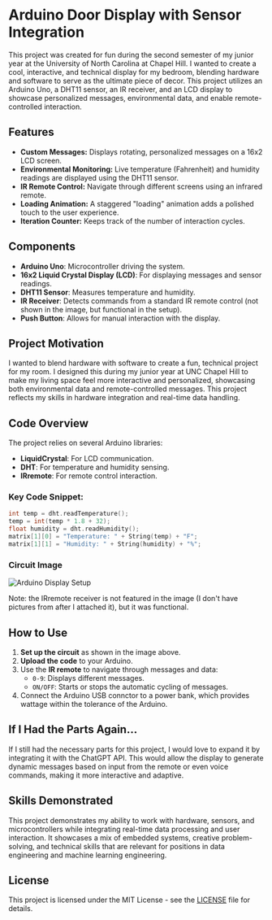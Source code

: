 
# Arduino Door Display with Sensor Integration

This project was created for fun during the second semester of my junior year at the University of North Carolina at Chapel Hill. I wanted to create a cool, interactive, and technical display for my bedroom, blending hardware and software to serve as the ultimate piece of decor. This project utilizes an Arduino Uno, a DHT11 sensor, an IR receiver, and an LCD display to showcase personalized messages, environmental data, and enable remote-controlled interaction.

## Features
- **Custom Messages:** Displays rotating, personalized messages on a 16x2 LCD screen.
- **Environmental Monitoring:** Live temperature (Fahrenheit) and humidity readings are displayed using the DHT11 sensor.
- **IR Remote Control:** Navigate through different screens using an infrared remote.
- **Loading Animation:** A staggered "loading" animation adds a polished touch to the user experience.
- **Iteration Counter:** Keeps track of the number of interaction cycles.

## Components
- **Arduino Uno**: Microcontroller driving the system.
- **16x2 Liquid Crystal Display (LCD)**: For displaying messages and sensor readings.
- **DHT11 Sensor**: Measures temperature and humidity.
- **IR Receiver**: Detects commands from a standard IR remote control (not shown in the image, but functional in the setup).
- **Push Button**: Allows for manual interaction with the display.

## Project Motivation

I wanted to blend hardware with software to create a fun, technical project for my room. I designed this during my junior year at UNC Chapel Hill to make my living space feel more interactive and personalized, showcasing both environmental data and remote-controlled messages. This project reflects my skills in hardware integration and real-time data handling.

## Code Overview

The project relies on several Arduino libraries:
- **LiquidCrystal**: For LCD communication.
- **DHT**: For temperature and humidity sensing.
- **IRremote**: For remote control interaction.

### Key Code Snippet:
```cpp
int temp = dht.readTemperature();
temp = int(temp * 1.8 + 32);
float humidity = dht.readHumidity();
matrix[1][0] = "Temperature: " + String(temp) + "F";
matrix[1][1] = "Humidity: " + String(humidity) + "%";
```

### Circuit Image
![Arduino Display Setup](arduino_display_setup.png)

Note: the IRremote receiver is not featured in the image (I don't have pictures from after I attached it), but it was functional.

## How to Use

1. **Set up the circuit** as shown in the image above.
2. **Upload the code** to your Arduino.
3. Use the **IR remote** to navigate through messages and data:
   - `0-9`: Displays different messages.
   - `ON/OFF`: Starts or stops the automatic cycling of messages.
4. Connect the Arduino USB connctor to a power bank, which provides wattage within the tolerance of the Arduino.

## If I Had the Parts Again...

If I still had the necessary parts for this project, I would love to expand it by integrating it with the ChatGPT API. This would allow the display to generate dynamic messages based on input from the remote or even voice commands, making it more interactive and adaptive.

## Skills Demonstrated

This project demonstrates my ability to work with hardware, sensors, and microcontrollers while integrating real-time data processing and user interaction. It showcases a mix of embedded systems, creative problem-solving, and technical skills that are relevant for positions in data engineering and machine learning engineering.

## License

This project is licensed under the MIT License - see the [LICENSE](LICENSE) file for details.
